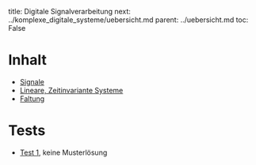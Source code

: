 title: Digitale Signalverarbeitung
next: ../komplexe_digitale_systeme/uebersicht.md
parent: ../uebersicht.md
toc: False

# Inhalt
* [Signale]({filename}signale.md)
* [Lineare, Zeitinvariante Systeme]({filename}lti_systeme.md)
* [Faltung]({filename}faltung.md)

# Tests
* [Test 1]({filename}test_digitale_signalverarbeitung_1.pdf), keine Musterlösung
